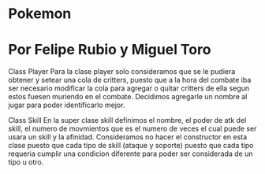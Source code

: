 # Pokemon

# Por Felipe Rubio y Miguel Toro

Class Player
Para la clase player solo consideramos que se le pudiera obtener y setear una cola de critters, puesto que a la hora del combate iba ser necesario modificar la cola para agregar o quitar critters de ella segun estos fuesen muriendo en el combate. Decidimos agregarle un nombre al jugar para poder identificarlo mejor.

Class Skill
En la super clase skill definimos el nombre, el poder de atk del skill, el numero de movmientos que es el numero de veces el cual puede ser usara un skill y la afinidad. Consideramos no hacer el constructor en esta clase puesto que cada tipo de skill (ataque y soporte) puesto que cada tipo requeria cumplir una condicion diferente para poder ser considerada de un tipo u otro.
 
